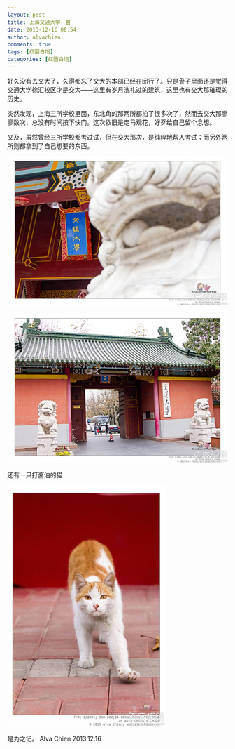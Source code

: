 ```yaml
---
layout: post
title: 上海交通大学一瞥
date: 2013-12-16 08:54
author: alvachien
comments: true
tags: [红圈白炮]
categories: [红圈白炮]
---
```

好久没有去交大了，久得都忘了交大的本部已经在闵行了。只是骨子里面还是觉得交通大学徐汇校区才是交大——这里有岁月洗礼过的建筑，这里也有交大那璀璨的历史。

突然发现，上海三所学校里面，东北角的那两所都拍了很多次了，然而去交大那寥寥数次，总没有时间按下快门。这次依旧是走马观花，好歹给自己留个念想。

又及，虽然曾经三所学校都考过试，但在交大那次，是纯粹地帮人考试；而另外两所则都拿到了自己想要的东西。

![交通大学](/assets/uploads/2013/12/622762d0f703918f2920abbc533d269758eec4d7.jpg)

![上海交通大学](/assets/uploads/2013/12/242dd42a2834349bacfcf8f3cbea15ce37d3beca.jpg)

还有一只打酱油的猫

![打酱油的猫](/assets/uploads/2013/12/aa18972bd40735fadb38d8cf9c510fb30e2408ff.jpg)


是为之记。
Alva Chien
2013.12.16</span>
